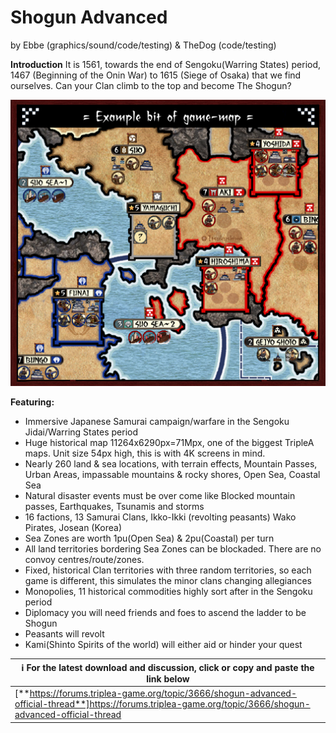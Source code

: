 # Shogun Advanced
by Ebbe (graphics/sound/code/testing) & TheDog (code/testing)

**Introduction**
It is 1561, towards the end of Sengoku(Warring States) period, 1467 (Beginning of the Onin War) to 1615 (Siege of Osaka) that we find ourselves.
    Can your Clan climb to the top and become The Shogun?

![Overview image](/Preview.png)

**Featuring:**
* Immersive Japanese Samurai campaign/warfare in the Sengoku Jidai/Warring States period
* Huge historical map 11264x6290px=71Mpx, one of the biggest TripleA maps.  Unit size 54px high, this is with 4K screens in mind.
* Nearly 260 land & sea locations, with terrain effects, Mountain Passes, Urban Areas, impassable mountains & rocky shores, Open Sea, Coastal Sea
* Natural disaster events must be over come like Blocked mountain passes, Earthquakes, Tsunamis and storms
* 16 factions, 13 Samurai Clans, Ikko-Ikki (revolting peasants) Wako Pirates, Josean (Korea)
* Sea Zones are worth 1pu(Open Sea) & 2pu(Coastal) per turn
* All land territories bordering Sea Zones can be blockaded.  There are no convoy centres/route/zones.
* Fixed, historical Clan territories with three random territories, so each game is different, this simulates the minor clans changing allegiances
* Monopolies, 11 historical commodities highly sort after in the Sengoku period
* Diplomacy you will need friends and foes to ascend the ladder to be Shogun
* Peasants will revolt
* Kami(Shinto Spirits of the world) will either aid or hinder your quest

| :information_source: For the latest download and discussion, click or copy and paste the link below |
| --- |
| [**https://forums.triplea-game.org/topic/3666/shogun-advanced-official-thread**]https://forums.triplea-game.org/topic/3666/shogun-advanced-official-thread | 

